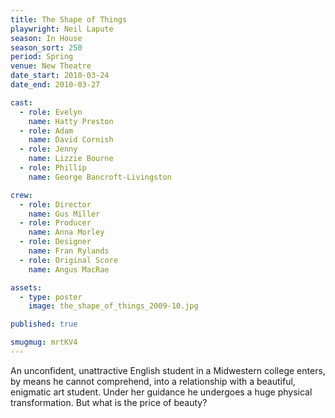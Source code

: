 ```yaml
---
title: The Shape of Things
playwright: Neil Lapute
season: In House
season_sort: 250
period: Spring
venue: New Theatre
date_start: 2010-03-24
date_end: 2010-03-27

cast:
  - role: Evelyn
    name: Hatty Preston
  - role: Adam
    name: David Cornish
  - role: Jenny
    name: Lizzie Bourne
  - role: Phillip
    name: George Bancroft-Livingston

crew:
  - role: Director
    name: Gus Miller
  - role: Producer
    name: Anna Morley
  - role: Designer
    name: Fran Rylands
  - role: Original Score
    name: Angus MacRae

assets:
  - type: poster
    image: the_shape_of_things_2009-10.jpg

published: true

smugmug: mrtKV4
---
```


An unconfident, unattractive English student in a Midwestern college enters, by means he cannot comprehend, into a relationship with a beautiful, enigmatic art student. Under her guidance he undergoes a huge physical transformation. But what is the price of beauty?
